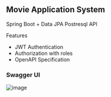 ## Movie Application System

Spring Boot + Data JPA Postresql API

Features
- JWT Authentication
- Authorization with roles
- OpenAPI Specification

### Swagger UI
![image](https://github.com/iankityadav/movie-system/assets/64765952/e5df8471-1292-4ed7-892b-31dd9af9c307)
